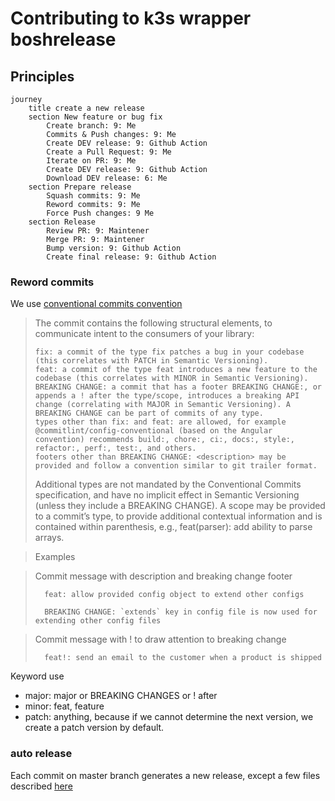 # Contributing to k3s wrapper boshrelease


## Principles

```mermaid
journey
    title create a new release
    section New feature or bug fix
        Create branch: 9: Me
        Commits & Push changes: 9: Me
        Create DEV release: 9: Github Action
        Create a Pull Request: 9: Me
        Iterate on PR: 9: Me
        Create DEV release: 9: Github Action
        Download DEV release: 6: Me
    section Prepare release
        Squash commits: 9: Me
        Reword commits: 9: Me
        Force Push changes: 9 Me
    section Release
        Review PR: 9: Maintener
        Merge PR: 9: Maintener  
        Bump version: 9: Github Action
        Create final release: 9: Github Action
```

### Reword commits
We use [conventional commits convention](https://www.conventionalcommits.org/en/v1.0.0/)

> The commit contains the following structural elements, to communicate intent to the consumers of your library:
> 
>     fix: a commit of the type fix patches a bug in your codebase (this correlates with PATCH in Semantic Versioning).
>     feat: a commit of the type feat introduces a new feature to the codebase (this correlates with MINOR in Semantic Versioning).
>     BREAKING CHANGE: a commit that has a footer BREAKING CHANGE:, or appends a ! after the type/scope, introduces a breaking API change (correlating with MAJOR in Semantic Versioning). A BREAKING CHANGE can be part of commits of any type.
>     types other than fix: and feat: are allowed, for example @commitlint/config-conventional (based on the Angular convention) recommends build:, chore:, ci:, docs:, style:, refactor:, perf:, test:, and others.
>     footers other than BREAKING CHANGE: <description> may be provided and follow a convention similar to git trailer format.
> 
> Additional types are not mandated by the Conventional Commits specification, and have no implicit effect in Semantic Versioning (unless they include a BREAKING CHANGE). A scope may be provided to a commit’s type, to provide additional contextual information and is contained within parenthesis, e.g., feat(parser): add ability to parse arrays.

> Examples

>   Commit message with description and breaking change footer
> 
>       feat: allow provided config object to extend other configs
> 
>       BREAKING CHANGE: `extends` key in config file is now used for extending other config files

>   Commit message with ! to draw attention to breaking change
> 
>       feat!: send an email to the customer when a product is shipped



Keyword use
- major: major or BREAKING CHANGES or ! after <type>
- minor: feat, feature
- patch: anything, because if we cannot determine the next version, we create a patch version by default.  

### auto release

Each commit on master branch generates a new release, except a few files described [here](.github/workflows/auto-release-on-master.yml)


